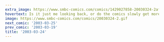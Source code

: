 ```yaml
---
extra_image: https://www.smbc-comics.com/comics/1429027858-20030324-2after.png
hovertext: Is it just me looking back, or do the comics slowly get more disjointed as I approach graduation?
image: https://www.smbc-comics.com/comics/20030324-2.gif
next_comic: '2003-03-25'
prev_comic: '2003-03-19'
title: '2003-03-24'
---
```


